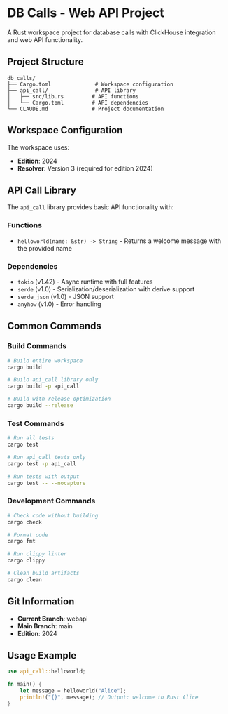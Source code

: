 # DB Calls - Web API Project

A Rust workspace project for database calls with ClickHouse integration and web API functionality.

## Project Structure

```
db_calls/
├── Cargo.toml              # Workspace configuration
├── api_call/               # API library
│   ├── src/lib.rs         # API functions
│   └── Cargo.toml         # API dependencies
└── CLAUDE.md              # Project documentation
```

## Workspace Configuration

The workspace uses:
- **Edition**: 2024
- **Resolver**: Version 3 (required for edition 2024)

## API Call Library

The `api_call` library provides basic API functionality with:

### Functions
- `helloworld(name: &str) -> String` - Returns a welcome message with the provided name

### Dependencies
- `tokio` (v1.42) - Async runtime with full features
- `serde` (v1.0) - Serialization/deserialization with derive support
- `serde_json` (v1.0) - JSON support
- `anyhow` (v1.0) - Error handling

## Common Commands

### Build Commands
```bash
# Build entire workspace
cargo build

# Build api_call library only
cargo build -p api_call

# Build with release optimization
cargo build --release
```

### Test Commands
```bash
# Run all tests
cargo test

# Run api_call tests only
cargo test -p api_call

# Run tests with output
cargo test -- --nocapture
```

### Development Commands
```bash
# Check code without building
cargo check

# Format code
cargo fmt

# Run clippy linter
cargo clippy

# Clean build artifacts
cargo clean
```

## Git Information

- **Current Branch**: webapi
- **Main Branch**: main
- **Edition**: 2024

## Usage Example

```rust
use api_call::helloworld;

fn main() {
    let message = helloworld("Alice");
    println!("{}", message); // Output: welcome to Rust Alice
}
```
